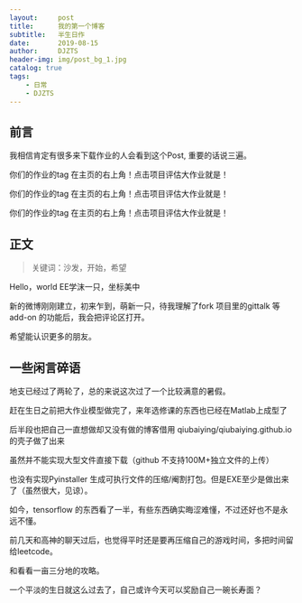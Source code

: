 ```yaml
---
layout:     post
title:      我的第一个博客
subtitle:   半生日作
date:       2019-08-15
author:     DJZTS
header-img: img/post_bg_1.jpg
catalog: true
tags:
    - 日常
    - DJZTS
---
```


## 前言

我相信肯定有很多来下载作业的人会看到这个Post, 重要的话说三遍。

你们的作业的tag 在主页的右上角！点击项目评估大作业就是！

你们的作业的tag 在主页的右上角！点击项目评估大作业就是！

你们的作业的tag 在主页的右上角！点击项目评估大作业就是！


## 正文

>关键词：沙发，开始，希望

Hello，world EE学沫一只，坐标美中

新的微博刚刚建立，初来乍到，萌新一只，待我理解了fork 项目里的gittalk 等 add-on 的功能后，我会把评论区打开。

希望能认识更多的朋友。

## 一些闲言碎语

地支已经过了两轮了，总的来说这次过了一个比较满意的暑假。

赶在生日之前把大作业模型做完了，来年选修课的东西也已经在Matlab上成型了

后半段也把自己一直想做却又没有做的博客借用 qiubaiying/qiubaiying.github.io 的壳子做了出来

虽然并不能实现大型文件直接下载（github 不支持100M+独立文件的上传）

也没有实现Pyinstaller 生成可执行文件的压缩/阉割打包。但是EXE至少是做出来了（虽然很大，见谅）。

如今，tensorflow 的东西看了一半，有些东西确实晦涩难懂，不过还好也不是永远不懂。

前几天和高神的聊天过后，也觉得平时还是要再压缩自己的游戏时间，多把时间留给leetcode。

和看看一亩三分地的攻略。

一个平淡的生日就这么过去了，自己或许今天可以奖励自己一碗长寿面？
